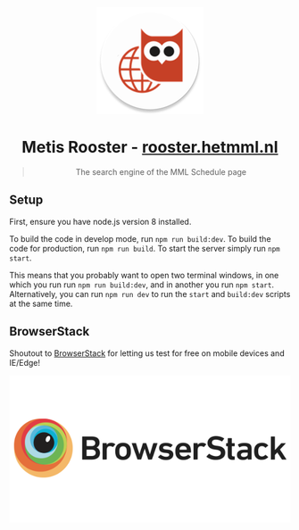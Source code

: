 <p align="center">
  <img src="src/client/static/icons/res/mipmap-xxxhdpi/ic_launcher.png" alt="" width="192px" height="192px">
</p>
<h1 align="center">Metis Rooster - <a href="http://rooster.hetmml.nl/">rooster.hetmml.nl</a></h1>
<blockquote align="center">The search engine of the MML Schedule page</blockquote>

## Setup

First, ensure you have node.js version 8 installed.

To build the code in develop mode, run `npm run build:dev`. To build the code
for production, run `npm run build`. To start the server simply run
`npm start`.

This means that you probably want to open two terminal windows, in one which
you run run `npm run build:dev`, and in another you run `npm start`.
Alternatively, you can run `npm run dev` to run the `start` and `build:dev`
scripts at the same time.

## BrowserStack

Shoutout to [BrowserStack](http://browserstack.com/) for letting us test for free on mobile devices and IE/Edge!

[![BrowserStack](.github/browserstack.png)](http://browserstack.com/)
